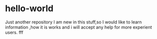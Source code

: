 # hello-world
Just another repository
I am new in this stuff,so I would like to learn information ,how it is works and i  will accept any help for more experient users.
fff
